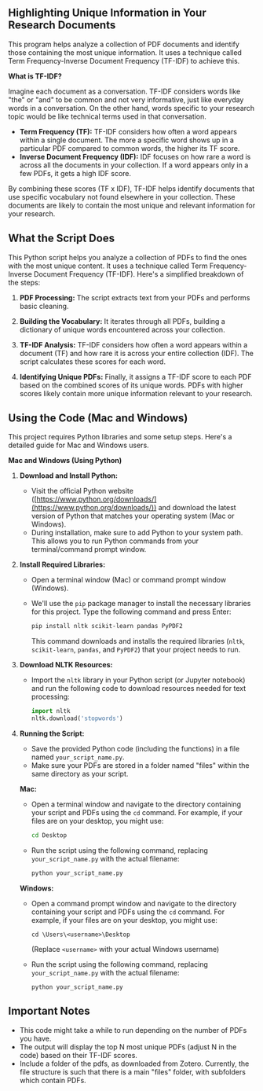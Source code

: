 ## Highlighting Unique Information in Your Research Documents

This program helps analyze a collection of PDF documents and identify those containing the most unique information. It uses a technique called Term Frequency-Inverse Document Frequency (TF-IDF) to achieve this.

**What is TF-IDF?**

Imagine each document as a conversation. TF-IDF considers words like "the" or "and" to be common and not very informative, just like everyday words in a conversation. On the other hand, words specific to your research topic would be like technical terms used in that conversation. 

* **Term Frequency (TF):** TF-IDF considers how often a word appears within a single document. The more a specific word shows up in a particular PDF compared to common words, the higher its TF score. 
* **Inverse Document Frequency (IDF):** IDF focuses on how rare a word is across all the documents in your collection. If a word appears only in a few PDFs, it gets a high IDF score.

By combining these scores (TF x IDF), TF-IDF helps identify documents that use specific vocabulary not found elsewhere in your collection. These documents are likely to contain the most unique and relevant information for your research.

## What the Script Does

This Python script helps you analyze a collection of PDFs to find the ones with the most unique content. It uses a technique called Term Frequency-Inverse Document Frequency (TF-IDF). Here's a simplified breakdown of the steps:

1. **PDF Processing:** The script extracts text from your PDFs and performs basic cleaning.

2. **Building the Vocabulary:** It iterates through all PDFs, building a dictionary of unique words encountered across your collection.

3. **TF-IDF Analysis:** TF-IDF considers how often a word appears within a document (TF) and how rare it is across your entire collection (IDF). The script calculates these scores for each word.

4. **Identifying Unique PDFs:** Finally, it assigns a TF-IDF score to each PDF based on the combined scores of its unique words. PDFs with higher scores likely contain more unique information relevant to your research.


## Using the Code (Mac and Windows)

This project requires Python libraries and some setup steps. Here's a detailed guide for Mac and Windows users.

**Mac and Windows (Using Python)**

1. **Download and Install Python:**

   - Visit the official Python website ([https://www.python.org/downloads/](https://www.python.org/downloads/)) and download the latest version of Python that matches your operating system (Mac or Windows).
   - During installation, make sure to add Python to your system path. This allows you to run Python commands from your terminal/command prompt window.

2. **Install Required Libraries:**

   - Open a terminal window (Mac) or command prompt window (Windows).
   - We'll use the `pip` package manager to install the necessary libraries for this project. Type the following command and press Enter:

     ```bash
     pip install nltk scikit-learn pandas PyPDF2
     ```

     This command downloads and installs the required libraries (`nltk`, `scikit-learn`, `pandas`, and `PyPDF2`) that your project needs to run.

3. **Download NLTK Resources:**

   - Import the `nltk` library in your Python script (or Jupyter notebook) and run the following code to download resources needed for text processing:

     ```python
     import nltk
     nltk.download('stopwords')
     ```

4. **Running the Script:**

   - Save the provided Python code (including the functions) in a file named `your_script_name.py`. 
   - Make sure your PDFs are stored in a folder named "files" within the same directory as your script.

   **Mac:**

     - Open a terminal window and navigate to the directory containing your script and PDFs using the `cd` command. For example, if your files are on your desktop, you might use:

       ```bash
       cd Desktop
       ```

     - Run the script using the following command, replacing `your_script_name.py` with the actual filename:

       ```bash
       python your_script_name.py
       ```

   **Windows:**

     - Open a command prompt window and navigate to the directory containing your script and PDFs using the `cd` command. For example, if your files are on your desktop, you might use:

       ```
       cd \Users\<username>\Desktop
       ```

       (Replace `<username>` with your actual Windows username)

     - Run the script using the following command, replacing `your_script_name.py` with the actual filename:

       ```
       python your_script_name.py
       ```

## Important Notes

* This code might take a while to run depending on the number of PDFs you have. 
* The output will display the top N most unique PDFs (adjust N in the code) based on their TF-IDF scores.
* Include a folder of the pdfs, as downloaded from Zotero. Currently, the file structure is such that there is a main "files" folder, with subfolders which contain PDFs.
